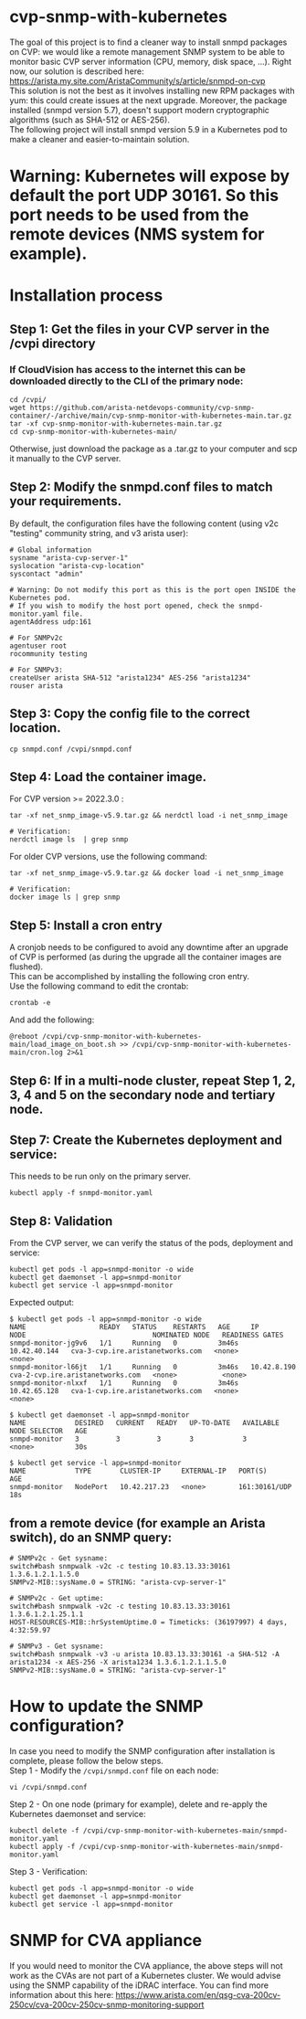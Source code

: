 # cvp-snmp-with-kubernetes
The goal of this project is to find a cleaner way to install snmpd packages on CVP: we would like a remote management SNMP system to be able to monitor basic CVP server information (CPU, memory, disk space, ...).
Right now, our solution is described here: https://arista.my.site.com/AristaCommunity/s/article/snmpd-on-cvp  
This solution is not the best as it involves installing new RPM packages with yum: this could create issues at the next upgrade.
Moreover, the package installed (snmpd version 5.7), doesn't support modern cryptographic algorithms (such as SHA-512 or AES-256).   
The following project will install snmpd version 5.9 in a Kubernetes pod to make a cleaner and easier-to-maintain solution. 

# Warning: Kubernetes will expose by default the port UDP 30161. So this port needs to be used from the remote devices (NMS system for example).

# Installation process

## Step 1: Get the files in your CVP server in the /cvpi directory

### If CloudVision has access to the internet this can be downloaded directly to the CLI of the primary node:

```shell
cd /cvpi/
wget https://github.com/arista-netdevops-community/cvp-snmp-container/-/archive/main/cvp-snmp-monitor-with-kubernetes-main.tar.gz
tar -xf cvp-snmp-monitor-with-kubernetes-main.tar.gz
cd cvp-snmp-monitor-with-kubernetes-main/
```

Otherwise, just download the package as a .tar.gz to your computer and scp it manually to the CVP server.  

## Step 2: Modify the snmpd.conf files to match your requirements.  

By default, the configuration files have the following content (using v2c "testing" community string, and v3 arista user): 

```text
# Global information
sysname "arista-cvp-server-1"
syslocation "arista-cvp-location"
syscontact "admin"

# Warning: Do not modify this port as this is the port open INSIDE the Kubernetes pod. 
# If you wish to modify the host port opened, check the snmpd-monitor.yaml file.
agentAddress udp:161

# For SNMPv2c
agentuser root
rocommunity testing

# For SNMPv3:
createUser arista SHA-512 "arista1234" AES-256 "arista1234"
rouser arista
```

## Step 3: Copy the config file to the correct location.

```shell
cp snmpd.conf /cvpi/snmpd.conf
```

## Step 4: Load the container image.
For CVP version >= 2022.3.0 :
```
tar -xf net_snmp_image-v5.9.tar.gz && nerdctl load -i net_snmp_image 

# Verification: 
nerdctl image ls  | grep snmp
```

For older CVP versions, use the following command: 
```
tar -xf net_snmp_image-v5.9.tar.gz && docker load -i net_snmp_image

# Verification:
docker image ls | grep snmp
```

## Step 5: Install a cron entry
A cronjob needs to be configured to avoid any downtime after an upgrade of CVP is performed (as during the upgrade all the container images are flushed).  
This can be accomplished by installing the following cron entry.  
Use the following command to edit the crontab:
```
crontab -e
```
And add the following:
```
@reboot /cvpi/cvp-snmp-monitor-with-kubernetes-main/load_image_on_boot.sh >> /cvpi/cvp-snmp-monitor-with-kubernetes-main/cron.log 2>&1
```

## Step 6: If in a multi-node cluster, repeat Step 1, 2, 3, 4 and 5 on the secondary node and tertiary node.
## Step 7: Create the Kubernetes deployment and service: 
This needs to be run only on the primary server.
```
kubectl apply -f snmpd-monitor.yaml
```



## Step 8: Validation
From the CVP server, we can verify the status of the pods, deployment and service:

```
kubectl get pods -l app=snmpd-monitor -o wide 
kubectl get daemonset -l app=snmpd-monitor
kubectl get service -l app=snmpd-monitor
```
Expected output:
```
$ kubectl get pods -l app=snmpd-monitor -o wide 
NAME                  READY   STATUS    RESTARTS   AGE     IP             NODE                               NOMINATED NODE   READINESS GATES
snmpd-monitor-jg9v6   1/1     Running   0          3m46s   10.42.40.144   cva-3-cvp.ire.aristanetworks.com   <none>           <none>
snmpd-monitor-l66jt   1/1     Running   0          3m46s   10.42.8.190    cva-2-cvp.ire.aristanetworks.com   <none>           <none>
snmpd-monitor-nlxxf   1/1     Running   0          3m46s   10.42.65.128   cva-1-cvp.ire.aristanetworks.com   <none>           <none>

$ kubectl get daemonset -l app=snmpd-monitor
NAME            DESIRED   CURRENT   READY   UP-TO-DATE   AVAILABLE   NODE SELECTOR   AGE
snmpd-monitor   3         3         3       3            3           <none>          30s

$ kubectl get service -l app=snmpd-monitor
NAME            TYPE       CLUSTER-IP     EXTERNAL-IP   PORT(S)         AGE
snmpd-monitor   NodePort   10.42.217.23   <none>        161:30161/UDP   18s

```

## from a remote device (for example an Arista switch), do an SNMP query:
```
# SNMPv2c - Get sysname:
switch#bash snmpwalk -v2c -c testing 10.83.13.33:30161 1.3.6.1.2.1.1.5.0
SNMPv2-MIB::sysName.0 = STRING: "arista-cvp-server-1"

# SNMPv2c - Get uptime:
switch#bash snmpwalk -v2c -c testing 10.83.13.33:30161 1.3.6.1.2.1.25.1.1
HOST-RESOURCES-MIB::hrSystemUptime.0 = Timeticks: (36197997) 4 days, 4:32:59.97

# SNMPv3 - Get sysname: 
switch#bash snmpwalk -v3 -u arista 10.83.13.33:30161 -a SHA-512 -A arista1234 -x AES-256 -X arista1234 1.3.6.1.2.1.1.5.0
SNMPv2-MIB::sysName.0 = STRING: "arista-cvp-server-1"

```

# How to update the SNMP configuration?
In case you need to modify the SNMP configuration after installation is complete, please follow the below steps.   
Step 1 - Modify the `/cvpi/snmpd.conf` file on each node:
```
vi /cvpi/snmpd.conf
```
Step 2 - On one node (primary for example), delete and re-apply the Kubernetes daemonset and service:
```
kubectl delete -f /cvpi/cvp-snmp-monitor-with-kubernetes-main/snmpd-monitor.yaml
kubectl apply -f /cvpi/cvp-snmp-monitor-with-kubernetes-main/snmpd-monitor.yaml
```
Step 3 - Verification: 
```
kubectl get pods -l app=snmpd-monitor -o wide 
kubectl get daemonset -l app=snmpd-monitor
kubectl get service -l app=snmpd-monitor
```

# SNMP for CVA appliance
If you would need to monitor the CVA appliance, the above steps will not work as the CVAs are not part of a Kubernetes cluster.
We would advise using the SNMP capability of the iDRAC interface. 
You can find more information about this here: 
https://www.arista.com/en/qsg-cva-200cv-250cv/cva-200cv-250cv-snmp-monitoring-support
